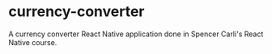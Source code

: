 # currency-converter
A currency converter React Native application done in Spencer Carli's React Native course. 
